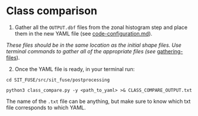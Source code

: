 # Class comparison

1. Gather all the `OUTPUT.dbf` files from the zonal histogram step and place them in the new YAML file (see [code-configuration.md](code-configuration.md "mention")).&#x20;

_These files should be in the same location as the initial shape files. Use terminal commands to gather all of the appropriate files (see_ [gathering-files](../zonal-histogram/gathering-files/ "mention"))_._

2. Once the YAML file is ready, in your terminal run:&#x20;

```
cd SIT_FUSE/src/sit_fuse/postprocessing
```

```
python3 class_compare.py -y <path_to_yaml> >& CLASS_COMPARE_OUTPUT.txt
```

The name of the `.txt` file can be anything, but make sure to know which txt file corresponds to which YAML.
